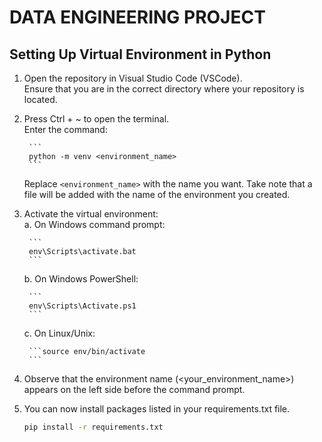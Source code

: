 # DATA ENGINEERING PROJECT

## Setting Up Virtual Environment in Python
1. Open the repository in Visual Studio Code (VSCode).<br>
    Ensure that you are in the correct directory where your repository is located.

2. Press Ctrl + ~ to open the terminal.  
    Enter the command:  

        ```
        python -m venv <environment_name>
        ```  

    Replace ```<environment_name>``` with the name you want. 
    Take note that a file will be added with the name of the environment you created. 

3. Activate the virtual environment:  
    a. On Windows command prompt: 

        ```
        env\Scripts\activate.bat
        ```
    b. On Windows PowerShell:  

        ```
        env\Scripts\Activate.ps1
        ```
    c. On Linux/Unix:  

        ```source env/bin/activate
        ```

4. Observe that the environment name (<your_environment_name>) appears on the left side before the command prompt.
5. You can now install packages listed in your requirements.txt file. 

    ```bash
    pip install -r requirements.txt
    ```

    